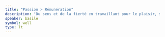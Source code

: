 ```yaml
---
title: "Passion > Rémunération"
description: "Du sens et de la fierté en travaillant pour le plaisir, sans avoir besoin d'argent."
speaker: basile
symbol: well
type: lt
---
```

